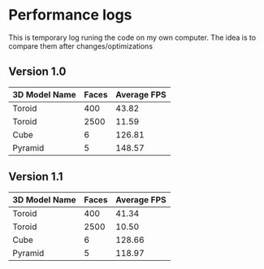 # Performance logs
This is temporary log runing the code on my own computer. The idea is to compare them after changes/optimizations 
## Version 1.0
| 3D Model Name | Faces | Average FPS |
|--|--|--|
| Toroid | 400 | 43.82 |
| Toroid | 2500 | 11.59 |
| Cube | 6 | 126.81 |
| Pyramid | 5 | 148.57 |

## Version 1.1
| 3D Model Name | Faces | Average FPS |
|--|--|--|
| Toroid | 400 | 41.34 |
| Toroid | 2500 | 10.50 |
| Cube | 6 | 128.66 |
| Pyramid | 5 | 118.97 |